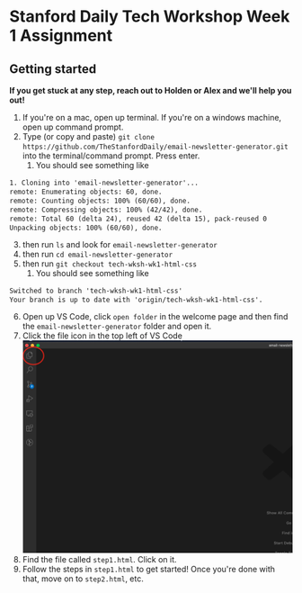 # Stanford Daily Tech Workshop Week 1 Assignment

## Getting started

**If you get stuck at any step, reach out to Holden or Alex and we'll help you out!**

1. If you're on a mac, open up terminal. If you're on a windows machine, open up command prompt.
2. Type (or copy and paste) `git clone https://github.com/TheStanfordDaily/email-newsletter-generator.git` into the terminal/command prompt. Press enter.
   1. You should see something like
```
1. Cloning into 'email-newsletter-generator'...
remote: Enumerating objects: 60, done.
remote: Counting objects: 100% (60/60), done.
remote: Compressing objects: 100% (42/42), done.
remote: Total 60 (delta 24), reused 42 (delta 15), pack-reused 0
Unpacking objects: 100% (60/60), done.
```
3. then run `ls` and look for `email-newsletter-generator` 
4. then run `cd email-newsletter-generator`
5. then run `git checkout tech-wksh-wk1-html-css`
   1. You should see something like
```
Switched to branch 'tech-wksh-wk1-html-css'
Your branch is up to date with 'origin/tech-wksh-wk1-html-css'.
```
6. Open up VS Code, click `open folder` in the welcome page and then find the `email-newsletter-generator` folder and open it.
7. Click the file icon in the top left of VS Code
![VSCode Explorer](assets/VSCodeExplorer.png)
8. Find the file called `step1.html`. Click on it.
9. Follow the steps in `step1.html` to get started! Once you're done with that, move on to `step2.html`, etc.